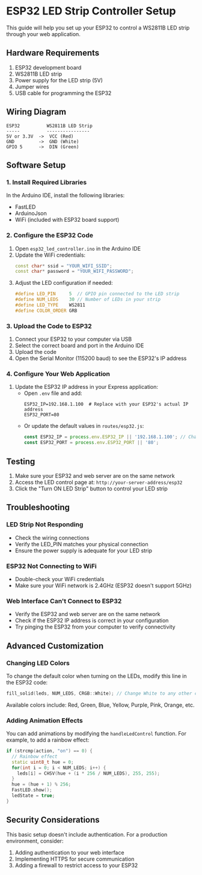 # ESP32 LED Strip Controller Setup

This guide will help you set up your ESP32 to control a WS2811B LED strip through your web application.

## Hardware Requirements

1. ESP32 development board
2. WS2811B LED strip
3. Power supply for the LED strip (5V)
4. Jumper wires
5. USB cable for programming the ESP32

## Wiring Diagram

```
ESP32          WS2811B LED Strip
-----          ----------------
5V or 3.3V  ->  VCC (Red)
GND         ->  GND (White)
GPIO 5      ->  DIN (Green)
```

## Software Setup

### 1. Install Required Libraries

In the Arduino IDE, install the following libraries:
- FastLED
- ArduinoJson
- WiFi (included with ESP32 board support)

### 2. Configure the ESP32 Code

1. Open `esp32_led_controller.ino` in the Arduino IDE
2. Update the WiFi credentials:
   ```cpp
   const char* ssid = "YOUR_WIFI_SSID";
   const char* password = "YOUR_WIFI_PASSWORD";
   ```
3. Adjust the LED configuration if needed:
   ```cpp
   #define LED_PIN     5  // GPIO pin connected to the LED strip
   #define NUM_LEDS    30 // Number of LEDs in your strip
   #define LED_TYPE    WS2811
   #define COLOR_ORDER GRB
   ```

### 3. Upload the Code to ESP32

1. Connect your ESP32 to your computer via USB
2. Select the correct board and port in the Arduino IDE
3. Upload the code
4. Open the Serial Monitor (115200 baud) to see the ESP32's IP address

### 4. Configure Your Web Application

1. Update the ESP32 IP address in your Express application:
   - Open `.env` file and add:
     ```
     ESP32_IP=192.168.1.100  # Replace with your ESP32's actual IP address
     ESP32_PORT=80
     ```
   - Or update the default values in `routes/esp32.js`:
     ```javascript
     const ESP32_IP = process.env.ESP32_IP || '192.168.1.100'; // Change this to your ESP32's IP address
     const ESP32_PORT = process.env.ESP32_PORT || '80';
     ```

## Testing

1. Make sure your ESP32 and web server are on the same network
2. Access the LED control page at: `http://your-server-address/esp32`
3. Click the "Turn ON LED Strip" button to control your LED strip

## Troubleshooting

### LED Strip Not Responding
- Check the wiring connections
- Verify the LED_PIN matches your physical connection
- Ensure the power supply is adequate for your LED strip

### ESP32 Not Connecting to WiFi
- Double-check your WiFi credentials
- Make sure your WiFi network is 2.4GHz (ESP32 doesn't support 5GHz)

### Web Interface Can't Connect to ESP32
- Verify the ESP32 and web server are on the same network
- Check if the ESP32 IP address is correct in your configuration
- Try pinging the ESP32 from your computer to verify connectivity

## Advanced Customization

### Changing LED Colors
To change the default color when turning on the LEDs, modify this line in the ESP32 code:
```cpp
fill_solid(leds, NUM_LEDS, CRGB::White); // Change White to any other color
```

Available colors include: Red, Green, Blue, Yellow, Purple, Pink, Orange, etc.

### Adding Animation Effects
You can add animations by modifying the `handleLedControl` function. For example, to add a rainbow effect:
```cpp
if (strcmp(action, "on") == 0) {
  // Rainbow effect
  static uint8_t hue = 0;
  for(int i = 0; i < NUM_LEDS; i++) {
    leds[i] = CHSV(hue + (i * 256 / NUM_LEDS), 255, 255);
  }
  hue = (hue + 1) % 256;
  FastLED.show();
  ledState = true;
}
```

## Security Considerations

This basic setup doesn't include authentication. For a production environment, consider:
1. Adding authentication to your web interface
2. Implementing HTTPS for secure communication
3. Adding a firewall to restrict access to your ESP32 